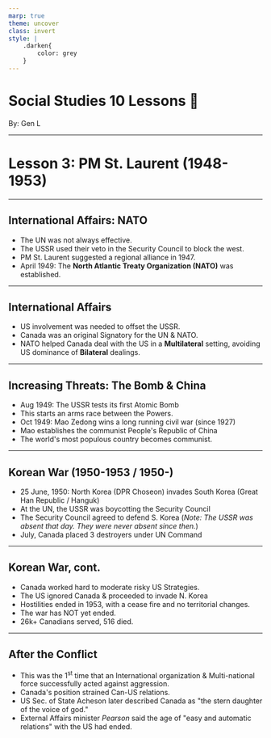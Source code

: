 ```yaml
---
marp: true
theme: uncover
class: invert
style: |
    .darken{
        color: grey
    }
---
```


# <!--fit-->Social Studies 10 Lessons :book:

<span class="darken">By:</span> Gen L

<!--_footer: In partnership with Hyperion University, 2023-->

---
<!--paginate: true-->
# Lesson 3: PM St. Laurent (1948-1953)

---

## International Affairs: NATO

* The UN was not always effective.
* The USSR used their veto in the Security Council to block the west.
* PM St. Laurent suggested a regional alliance in 1947.
* April 1949: The **North Atlantic Treaty Organization (NATO)** was established.

---

## International Affairs

* US involvement was needed to offset the USSR.
* Canada was an original Signatory for the UN & NATO.
* NATO helped Canada deal with the US in a **Multilateral** setting, avoiding US dominance of **Bilateral** dealings.

---

## Increasing Threats: The Bomb & China

* Aug 1949: The USSR tests its first Atomic Bomb
* This starts an arms race between the Powers.
* Oct 1949: Mao Zedong wins a long running civil war (since 1927)
* Mao establishes the communist People's Republic of China
* The world's most populous country becomes communist.

---

## Korean War (1950-1953 / 1950-)

* 25 June, 1950: North Korea (DPR Choseon) invades South Korea (Great Han Republic / Hanguk)
* At the UN, the USSR was boycotting the Security Council
* The Security Council agreed to defend S. Korea (*Note: The USSR was absent that day. They were never absent since then.*)
* July, Canada placed 3 destroyers under UN Command

---

## Korean War, cont.

* Canada worked hard to moderate risky US Strategies.
* The US ignored Canada & proceeded to invade N. Korea
* Hostilities ended in 1953, with a cease fire and no territorial changes.
* The war has NOT yet ended.
* 26k+ Canadians served, 516 died.

---

## After the Conflict

* This was the 1<sup>st</sup> time that an International organization & Multi-national force successfully acted against aggression.
* Canada's position strained Can-US relations.
* US Sec. of State Acheson later described Canada as "the stern daughter of the voice of god."
* External Affairs minister *Pearson* said the age of "easy and automatic relations" with the US had ended.